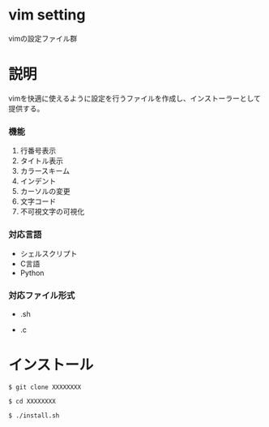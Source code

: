 # vim setting
vimの設定ファイル群

# 説明
vimを快適に使えるように設定を行うファイルを作成し、インストーラーとして提供する。

### 機能
1. 行番号表示
2. タイトル表示
3. カラースキーム
4. インデント
5. カーソルの変更
6. 文字コード
7. 不可視文字の可視化

### 対応言語
* シェルスクリプト
* C言語
* Python

### 対応ファイル形式

- .sh

- .c

# インストール
`$ git clone XXXXXXXX`

`$ cd XXXXXXXX`

`$ ./install.sh`

